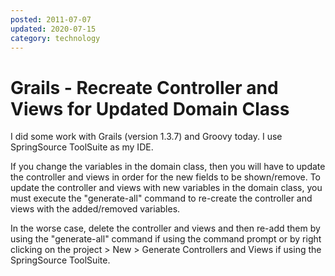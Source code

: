 ```yaml
---
posted: 2011-07-07
updated: 2020-07-15
category: technology
---
```


# Grails - Recreate Controller and Views for Updated Domain Class

I did some work with Grails (version 1.3.7) and Groovy today. I use SpringSource ToolSuite as my IDE. 

If you change the variables in the domain class, then you will have to update the controller and views in order for the new fields to be shown/remove. To update the controller and views with new variables in the domain class, you must execute the "generate-all" command to re-create the controller and views with the added/removed variables. 

In the worse case, delete the controller and views and then re-add them by using the "generate-all" command if using the command prompt or by right clicking on the project > New > Generate Controllers and Views if using the SpringSource ToolSuite.
